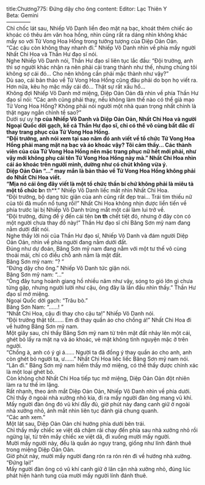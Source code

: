 title:Chương775: Đứng dậy cho ông
content:
Editor: Lạc Thiên Y<br>Beta: Gemini<br>————–<br>Chỉ chốc lát sau, Nhiếp Vô Danh liền đeo mặt nạ bạc, khoát thêm chiếc áo khoác có thêu ám văn hoa hồng, nhìn cũng rất ra dáng nhìn không khác mấy so với Tử Vong Hoa Hồng trong tưởng tượng của Diệp Oản Oản.<br>“Các cậu còn không thay nhanh đi.” Nhiếp Vô Danh nhìn về phía mấy người Nhất Chi Hoa và Thần Hư đạo sĩ nói.<br>Nghe Nhiếp Vô Danh nói, Thần Hư đạo sĩ liên tục lắc đầu: “Đội trưởng, anh thì sợ người khác nhận ra nên phải cải trang thành như thế, nhưng chúng tôi không sợ cái đó… Cho nên không cần phải mặc thành như vậy?”<br>Dù sao, cái bản thảo về Tử Vong Hoa Hồng cũng đâu phải do bọn họ viết ra.<br>Hơn nữa, kêu họ mặc mấy cái đó… Thật sự rất xấu hổ…<br>Không đợi Nhiếp Vô Danh mở miệng, Diệp Oản Oản đã nhìn về phía Thần Hư đạo sĩ nói: “Các anh cũng phải thay, nếu không làm thế nào có thể giả mạo Tử Vong Hoa Hồng? Không phải nói người một nhà quan trọng nhất chính là thật ngay ngắn chỉnh tề sao?”<br>Dưới sự uy h**p của Nhiếp Vô Danh và Diệp Oản Oản, Nhất Chi Hoa và người Ngoại Quốc dời gạch, kể cả Thần Hư đạo sĩ, chỉ có thể vô cùng bất đắc dĩ thay trang phục của Tử Vong Hoa Hồng.<br>“Đội trưởng, anh nói xem tại sao năm đó anh viết về tổ chức Tử Vong Hoa Hồng phải mang mặt nạ bạc và áo khoác vậy? Tôi cảm thấy… Các thành viên của của Tử Vong Hoa Hồng nên mặc trang phục nữ hết mới phải, như vậy mới không phụ cái tên Tử Vong Hoa Hồng này mà.” Nhất Chi Hoa nhìn cái áo khoác trên người mình, dường như có chút không vừa ý.<br>Diệp Oản Oản “…” may mắn là bản thảo về Tử Vong Hoa Hồng không phải do Nhất Chi Hoa viết.<br>“Mịa nó cái ông đây viết là một tổ chức thần bí chứ không phải là miêu tả một tổ chức b**n th**.” Nhiếp Vô Danh liếc mắt nhìn Nhất Chi Hoa.<br>“Đội trưởng, bộ dạng tức giận của anh cũng rất đẹp trai… Trái tim thiếu nữ của tôi đã muốn nổ tung rồi!” Nhất Chi Hoa không nhịn được liền tiến về phía trước lại bị Nhiếp Vô Danh trừng mắt một cái làm lui trở về.<br>“Đội trưởng, đừng để ý đến cái tên b**n th** chết tiệt đó, nhưng ở đây còn có một người chưa thay đồ này!” Thần Hư đạo sĩ chỉ Băng Sơn mỹ nam đang nằm dưới đất nói.<br>Nghe thấy lời nói của Thần Hư đạo sĩ, Nhiếp Vô Danh và đám người Diệp Oản Oản, nhìn về phía người đang nằm dưới đất.<br>Đúng như dự đoán, Băng Sơn mỹ nam đang nằm với một tư thế vô cùng thoải mái, chỉ có điều chỗ anh nằm là mặt đất.<br>Băng Sơn mỹ nam: ”? ”<br>“Đứng dậy cho ông.” Nhiếp Vô Danh tức giận nói.<br>Băng Sơn mỹ nam: “…”<br>“Ông đây tung hoành giang hồ nhiều năm như vậy, sóng to gió lớn gì chưa từng gặp, nhưng người lười như cậu, ông đây là lần đầu nhìn thấy.” Thần Hư đạo sĩ mở miệng.<br>Ngoại Quốc dời gạch: “Trâu bò.”<br>Băng Sơn Nam: “……! ”<br>“Nhất Chi Hoa, cậu đi thay cho cậu ta!” Nhiếp Vô Danh nói.<br>“Đội trưởng thật tốt…… Em đi thay quần áo cho chồng á!” Nhất Chi Hoa đi về hướng Băng Sơn mỹ nam.<br>Một giây sau, chỉ thấy Băng Sơn mỹ nam từ trên mặt đất nhảy lên một cái, ghét bỏ lấy ra mặt nạ và áo khoác, vẻ mặt không tình nguyện mặc ở trên người.<br>“Chồng à, anh có ý gì á…… Người ta đã đồng ý thay quần áo cho anh, anh còn ghét bỏ người ta, ư……” Nhất Chi Hoa liếc liếc Băng Sơn mỹ nam nói.<br>“Lăn đi.” Băng Sơn mỹ nam hiếm thấy mở miệng, có thể thấy được chính xác là một loại ghét bỏ.<br>Còn không chờ Nhất Chi Hoa tiếp tục mở miệng, Diệp Oản Oản đột nhiên làm ra tư thế im lặng.<br>Rất nhanh, theo ánh mắt Diệp Oản Oản, Nhiếp Vô Danh nhìn về phía dưới.<br>Chỉ thấy ở ngoài nhà xưởng nhỏ kia, đi ra mấy người đàn ông mang vũ khí.<br>Mấy người đàn ông đó vũ khí đầy đủ, giờ phút này đang canh giữ ở ngoài nhà xưởng nhỏ, ánh mắt nhìn liên tục đánh giá chung quanh.<br>“Các anh xem.”<br>Một lát sau, Diệp Oản Oản chỉ hướng phía dưới bên trái.<br>Chỉ thấy mấy chiếc xe việt dã chậm rãi chạy đến phía sau nhà xưởng nhỏ rồi ngừng lại, từ trên mấy chiếc xe việt dã, đi xuống mười mấy người.<br>Mười mấy người này, đều là quần áo ngụy trang, giống như lính đánh thuê trong miệng Diệp Oản Oản.<br>Giờ phút này, mười mấy người đang rón ra rón rén đi về hướng nhà xưởng.<br>“Đứng lại!”<br>Mấy người đàn ông có vũ khí canh giữ ở lân cận nhà xưởng nhỏ, đúng lúc phát hiện hành tung của mười mấy người lính đánh thuê.